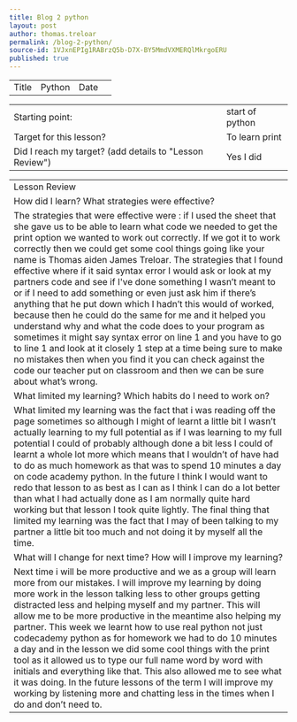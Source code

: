 ```yaml
---
title: Blog 2 python
layout: post
author: thomas.treloar
permalink: /blog-2-python/
source-id: 1VJxnEPIg1RABrzQ5b-D7X-BY5MmdVXMERQlMkrgoERU
published: true
---
```

<table>
  <tr>
    <td>Title</td>
    <td>Python</td>
    <td>Date</td>
    <td></td>
  </tr>
</table>


<table>
  <tr>
    <td>Starting point:</td>
    <td>start of python </td>
  </tr>
  <tr>
    <td>Target for this lesson?</td>
    <td>To learn print </td>
  </tr>
  <tr>
    <td>Did I reach my target? 
(add details to "Lesson Review")</td>
    <td>Yes I did </td>
  </tr>
</table>


<table>
  <tr>
    <td>Lesson Review</td>
  </tr>
  <tr>
    <td>How did I learn? What strategies were effective? </td>
  </tr>
  <tr>
    <td>The strategies that were effective were : if I used the sheet that she gave us to be able to learn what code we needed to get the print option we wanted to work out correctly. If we got it to work correctly then we could get some cool things going like your name is Thomas aiden James Treloar. The strategies that I found effective where if it said syntax error I would ask or look at my partners code and see if I've done something I wasn’t meant to or if I need to add something or even just ask him if there’s anything that he put down which I hadn’t this would of worked, because then he could do the same for me and it helped you understand why and what the code does to your program as sometimes it might say syntax error on line 1 and you have to go to line 1 and look at it closely 1 step at a time being sure to make no mistakes then when you find it you can check against the code our teacher put on classroom and then we can be sure about what’s wrong. </td>
  </tr>
  <tr>
    <td>What limited my learning? Which habits do I need to work on? </td>
  </tr>
  <tr>
    <td>What limited my learning was the fact that i was reading off the page sometimes so although I might of learnt a little bit I wasn’t actually learning to my full potential as if I was learning to my full potential I could of probably although done a bit less I could of learnt a whole lot more which means that I wouldn’t of have had to do as much homework as that was to spend 10 minutes a day on code academy python. In the future I think I would want to redo that lesson to as best as I can as I think I can do a lot better than what I had actually done as I am normally quite hard working but that lesson I took quite lightly. The final thing that limited my learning was the fact that I may of been talking to my partner a little bit too much and not doing it by myself all the time. </td>
  </tr>
  <tr>
    <td>What will I change for next time? How will I improve my learning?</td>
  </tr>
  <tr>
    <td>Next time i will be more productive and we as a group will learn more from our mistakes. I will improve my learning by doing more work in the lesson talking less to other groups getting distracted less and helping myself and my partner. This will allow me to be more productive in the meantime also helping my partner. This week we learnt how to use real python not just codecademy python as for homework we had to do 10 minutes a day and in the lesson we did some cool things with the print tool as it allowed us to type our full name word by word with initials and everything like that. This also allowed me to see what it was doing. In the future lessons of the term I will improve my working by listening more and chatting less in the times when I do and don’t need to. </td>
  </tr>
</table>



